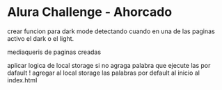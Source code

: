 # Alura Challenge - Ahorcado

crear funcion para dark mode detectando cuando en una de las paginas activo el dark o el light.

mediaqueris de paginas creadas

aplicar logica de local storage si no agraga palabra que ejecute las por dafault
! agregar al local storage las palabras por default al inicio al index.html

